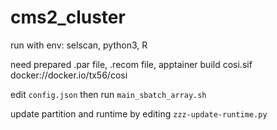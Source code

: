 # cms2_cluster

run with env: selscan, python3, R

need prepared .par file, .recom file, apptainer build cosi.sif docker://docker.io/tx56/cosi

edit ```config.json```
then run ```main_sbatch_array.sh```

update partition and runtime by editing ```zzz-update-runtime.py```
